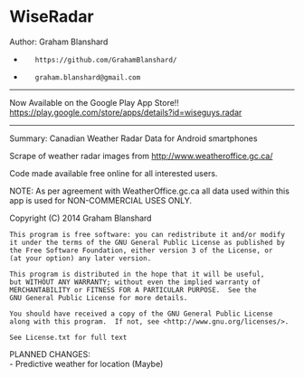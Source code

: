 WiseRadar  
=========

Author: Graham Blanshard  
-        https://github.com/GrahamBlanshard/  
-        graham.blanshard@gmail.com  

***
Now Available on the Google Play App Store!!
https://play.google.com/store/apps/details?id=wiseguys.radar
***

Summary: Canadian Weather Radar Data for Android smartphones  

Scrape of weather radar images from http://www.weatheroffice.gc.ca/  

Code made available free online for all interested users.  

NOTE: As per agreement with WeatherOffice.gc.ca all data used within this app is used for NON-COMMERCIAL USES ONLY.

Copyright (C) 2014  Graham Blanshard

    This program is free software: you can redistribute it and/or modify  
    it under the terms of the GNU General Public License as published by  
    the Free Software Foundation, either version 3 of the License, or  
    (at your option) any later version.  
 
    This program is distributed in the hope that it will be useful,  
    but WITHOUT ANY WARRANTY; without even the implied warranty of  
    MERCHANTABILITY or FITNESS FOR A PARTICULAR PURPOSE.  See the  
    GNU General Public License for more details.  

    You should have received a copy of the GNU General Public License  
    along with this program.  If not, see <http://www.gnu.org/licenses/>.  

	See License.txt for full text
	  
PLANNED CHANGES:  
	- Predictive weather for location (Maybe)

